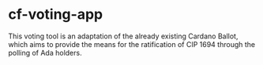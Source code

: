 # cf-voting-app
This voting tool is an adaptation of the already existing Cardano Ballot, which aims to provide the means for the ratification of CIP 1694 through the polling of Ada holders.